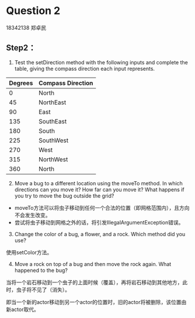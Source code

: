 # Question 2

18342138 郑卓民

## Step2：

1. Test the setDirection method with the following inputs and complete the table, giving the compass direction each input represents.

|  Degrees   | Compass Direction  |
|  ----  | ----  |
| 0  | North |
| 45  | NorthEast |
| 90  | East |
| 135  | SouthEast |
| 180  | South |
| 225  | SouthWest |
| 270  | West |
| 315  | NorthWest |
| 360  | North |

2. Move a bug to a different location using the moveTo method. In which directions can you move it? How far can you move it? What happens if you try to move the bug outside the grid?

- moveTo方法可以将虫子移动到任何一个合法的位置（即网格范围内），且方向不会发生改变。
- 尝试将虫子移动到网格之外的话，将引发IllegalArgumentException错误。

3. Change the color of a bug, a flower, and a rock. Which method did you use?

使用setColor方法。

4. Move a rock on top of a bug and then move the rock again. What happened to the bug?

当将一个岩石移动到一个虫子的上面时候（覆盖），再将岩石移动到其他地方，此时，虫子将不见了（消失）。

即当一个新的actor移动到另一个actor的位置时，旧的actor将被删除，该位置由新actor取代。

<!-- ## GUI Summary

|  Mouse Action   | Keyboard Shortcut  | Result |
|  ----  | ----  | ---- |
| Click on an empty location  | Select empty location with cursor keys and press the Enter key | Shows the constructor menu |
| Click on an occupied location  | Select occupied location with cursor keys and press the Enter key | Shows the method menu |
| Select the Location -> Delete menu item  | Press the Delete key | Removes the occupant in the currently selected location from the grid |
| Click on the Step button  |  Select “Step” with cursor keys and press the space key（空格键） | Calls act on each actor |
| Click on the Run button  | Select “Run” with cursor keys and press the space key（空格键） | Starts run mode (in run mode, the action of the Step button is carried out repeatedly) |
| Click on the Stop button	  | Select “Stop” with cursor keys and press the space key（空格键） | Stops run mode |
| Adjust the Slow/Fast slider  |  | Changes speed of run mode |
| Select the Location -> Zoom in/Zoom out menu item  | Press the Ctrl+PgUp / Ctrl+PgDn keys | Zooms grid display in or out |
| Adjust the scroll bars next to grid  | Move the location with the cursor keys | Scrolls to other parts of the grid (if the grid is too large to fit inside the window) |
| Select the World -> Set grid menu item  |  | Changes between bounded and unbounded grids |
| Select the World -> Quit menu item  | Press the Ctrl+Q keys Q | Quits GridWorld | -->